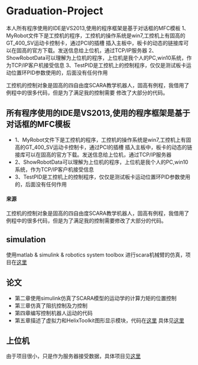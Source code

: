 # Graduation-Project
本人所有程序使用的IDE是VS2013,使用的程序框架是基于对话框的MFC模板
   1、MyRobot文件下是工控机的程序，工控机的操作系统是win7,工控机上有固高的GT_400_SV运动卡控制卡，通过PCI的插槽
   插入主板中，板卡的动态的链接库可以在固高的官方下载。发送信息给上位机，通过TCP/IP服务器
   2、ShowRobotData可以理解为上位机的程序，上位机是我个人的PC,win10系统，作为TCP/IP客户机接受信息
   3、TestPID是工控机上的控制程序，仅仅是测试板卡运动位置环PID参数使用的，后面没有任何作用
   
   
工控机的控制对象是固高的四自由度SCARA教学机器人，固高有例程，我借用了例程中的很多代码，但是为了满足我的控制需要
修改了大部分的代码。

## 所有程序使用的IDE是VS2013,使用的程序框架是基于对话框的MFC模板
 -  1、MyRobot文件下是工控机的程序，工控机的操作系统是win7,工控机上有固高的GT_400_SV运动卡控制卡，通过PCI的插槽
   插入主板中，板卡的动态的链接库可以在固高的官方下载。发送信息给上位机，通过TCP/IP服务器
 -  2、ShowRobotData可以理解为上位机的程序，上位机是我个人的PC,win10系统，作为TCP/IP客户机接受信息
 -  3、TestPID是工控机上的控制程序，仅仅是测试板卡运动位置环PID参数使用的，后面没有任何作用
#### 来源

工控机的控制对象是固高的四自由度SCARA教学机器人，固高有例程，我借用了例程中的很多代码，但是为了满足我的控制需要修改了大部分的代码。

## simulation
使用matlab & simulink & robotics system toolbox 进行scara机械臂的仿真，项目在[这里](https://github.com/Wuqiqi123/matlab_impedanceControl_sim)

## 论文
- 第二章使用simulink仿真了SCARA模型的运动学的计算力矩的位置控制
- 第三章仿真了阻抗控制及力控制
- 第四章编写控制机器人运动的代码
- 第五章描述了虚拟力和HelixToolkit图形显示模块，代码在[这里](https://github.com/Wuqiqi123/Graduation-Project)
具体见[这里](https://github.com/Wuqiqi123/Graduation-Project/tree/master/Thesis)

## 上位机
由于项目很小，只是作为服务器接受数据，具体项目见[这里](https://github.com/Wuqiqi123/ShowRobotServer)
